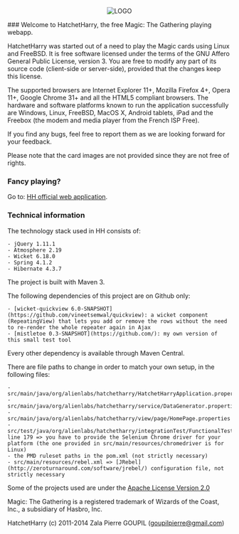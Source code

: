 <p align="center">
<img src="http://atmosphere.github.io/atmosphere/images/atmosphere.png" alt="LOGO"/>
</p>
### Welcome to HatchetHarry, the free Magic: The Gathering playing webapp.

HatchetHarry was started out of a need to play the Magic cards using Linux and FreeBSD. It is free software licensed under the terms of the GNU Affero General Public License, version 3. You are free to modify any part of its source code (client-side or server-side), provided that the changes keep this license.

The supported browsers are Internet Explorer 11+, Mozilla Firefox 4+, Opera 11+, Google Chrome 31+ and all the HTML5 compliant browsers. The hardware and software platforms known to run the application successfully are Windows, Linux, FreeBSD, MacOS X, Android tablets, iPad and the Freebox (the modem and media player from the French ISP Free).

If you find any bugs, feel free to report them as we are looking forward for your feedback.

Please note that the card images are not provided since they are not free of rights.

### Fancy playing?

Go to: [HH official web application](http://hatchetharry.net).

### Technical information

The technology stack used in HH consists of:

    - jQuery 1.11.1
    - Atmosphere 2.19
    - Wicket 6.18.0
    - Spring 4.1.2
    - Hibernate 4.3.7

The project is built with Maven 3.

The following dependencies of this project are on Github only:

    - [wicket-quickview 6.0-SNAPSHOT](https://github.com/vineetsemwal/quickview): a wicket component (RepeatingView) that lets you add or remove the rows without the need to re-render the whole repeater again in Ajax
    - [mistletoe 0.3-SNAPSHOT](https://github.com/): my own version of this small test tool

Every other dependency is available through Maven Central.

There are file paths to change in order to match your own setup, in the following files:

	- src/main/java/org/alienlabs/hatchetharry/HatchetHarryApplication.properties
	- src/main/java/org/alienlabs/hatchetharry/service/DataGenerator.properties
	- src/main/java/org/alienlabs/hatchetharry/view/page/HomePage.properties
    - src/test/java/org/alienlabs/hatchetharry/integrationTest/FunctionalTests.java line 179 => you have to provide the Selenium Chrome driver for your platform (the one provided in src/main/resources/chromedriver is for Linux)
    - the PMD ruleset paths in the pom.xml (not strictly necessary)
    - src/main/resources/rebel.xml => [JRebel](http://zeroturnaround.com/software/jrebel/) configuration file, not strictly necessary

Some of the projects used are under the [Apache License Version 2.0]()

Magic: The Gathering is a registered trademark of Wizards of the Coast, Inc., a subsidiary of Hasbro, Inc.

HatchetHarry (c) 2011-2014 Zala Pierre GOUPIL (goupilpierre@gmail.com)